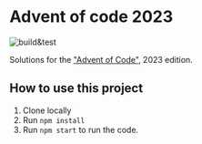 # Advent of code 2023
![build&test](https://github.com/dplaton/aoc2023/actions/workflows/node.js.yml/badge.svg)

Solutions for the ["Advent of Code"](https://adventofcode.com/), 2023 edition.

## How to use this project

1. Clone locally
2. Run `npm install`
3. Run `npm start` to run the code. 
